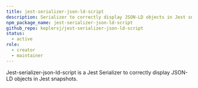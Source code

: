 ```yaml
---
title: jest-serializer-json-ld-script
description: Serializer to correctly display JSON-LD objects in Jest snapshots
npm_package_name: jest-serializer-json-ld-script
github_repo: keplersj/jest-serializer-json-ld-script
status:
  - active
role:
  - creator
  - maintainer
---
```


Jest-serializer-json-ld-script is a Jest Serializer to correctly display JSON-LD objects in Jest snapshots.
